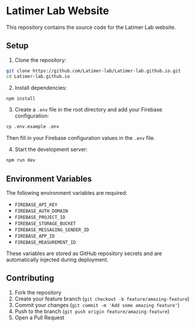 # Latimer Lab Website

This repository contains the source code for the Latimer Lab website.

## Setup

1. Clone the repository:
```bash
git clone https://github.com/Latimer-lab/Latimer-lab.github.io.git
cd Latimer-lab.github.io
```

2. Install dependencies:
```bash
npm install
```

3. Create a `.env` file in the root directory and add your Firebase configuration:
```bash
cp .env.example .env
```
Then fill in your Firebase configuration values in the `.env` file.

4. Start the development server:
```bash
npm run dev
```

## Environment Variables

The following environment variables are required:

- `FIREBASE_API_KEY`
- `FIREBASE_AUTH_DOMAIN`
- `FIREBASE_PROJECT_ID`
- `FIREBASE_STORAGE_BUCKET`
- `FIREBASE_MESSAGING_SENDER_ID`
- `FIREBASE_APP_ID`
- `FIREBASE_MEASUREMENT_ID`

These variables are stored as GitHub repository secrets and are automatically injected during deployment.

## Contributing

1. Fork the repository
2. Create your feature branch (`git checkout -b feature/amazing-feature`)
3. Commit your changes (`git commit -m 'Add some amazing feature'`)
4. Push to the branch (`git push origin feature/amazing-feature`)
5. Open a Pull Request 